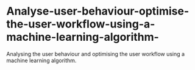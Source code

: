 # Analyse-user-behaviour-optimise-the-user-workflow-using-a-machine-learning-algorithm-
Analysing the user behaviour and optimising the user workflow using a machine learning algorithm.
